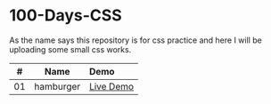 # 100-Days-CSS

As the name says this repository is for css practice and here I will be uploading some small css works.

|  #  | Name      | Demo                                                                |
| :-: | --------- | :------------------------------------------------------------------ |
| 01  | hamburger | [Live Demo](https://sarangwadode.github.io/CSS-Practice/hamburger/) |
